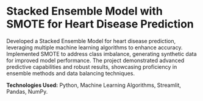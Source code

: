# Stacked Ensemble Model with SMOTE for Heart Disease Prediction
Developed a Stacked Ensemble Model for heart disease prediction, leveraging multiple machine
learning algorithms to enhance accuracy. Implemented SMOTE to address class imbalance,
generating synthetic data for improved model performance. The project demonstrated advanced
predictive capabilities and robust results, showcasing proficiency in ensemble methods and data
balancing techniques.

**Technologies Used:** Python, Machine Learning Algorithms, Streamlit, Pandas, NumPy.
